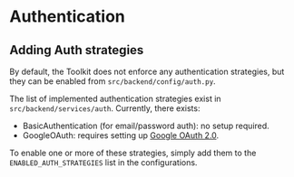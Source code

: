 # Authentication

## Adding Auth strategies

By default, the Toolkit does not enforce any authentication strategies, but they can be enabled from `src/backend/config/auth.py`.

The list of implemented authentication strategies exist in `src/backend/services/auth`. Currently, there exists:
- BasicAuthentication (for email/password auth): no setup required.
- GoogleOAuth: requires setting up [Google OAuth 2.0](https://support.google.com/cloud/answer/6158849?hl=en).

To enable one or more of these strategies, simply add them to the `ENABLED_AUTH_STRATEGIES` list in the configurations.
